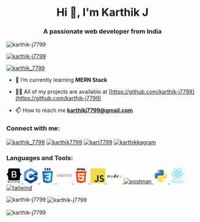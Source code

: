 <h1 align="center">Hi 👋, I'm Karthik J</h1>
<h3 align="center">A passionate web developer from India</h3>

<p align="left"> <img src="https://komarev.com/ghpvc/?username=karthik-j7799&label=Profile%20views&color=0e75b6&style=flat" alt="karthik-j7799" /> </p>

<p align="left"> <a href="https://github.com/ryo-ma/github-profile-trophy"><img src="https://github-profile-trophy.vercel.app/?username=karthik-j7799" alt="karthik-j7799" /></a> </p>

<p align="left"> <a href="https://twitter.com/karthik_7799" target="blank"><img src="https://img.shields.io/twitter/follow/karthik_7799?logo=twitter&style=for-the-badge" alt="karthik_7799" /></a> </p>

- 🌱 I’m currently learning **MERN Stack**

- 👨‍💻 All of my projects are available at [https://github.com/karthik-j7799](https://github.com/karthik-j7799)

- 📫 How to reach me **karthikj7799@gmail.com**

<h3 align="left">Connect with me:</h3>
<p align="left">
<a href="https://twitter.com/karthik_7799" target="blank"><img align="center" src="https://raw.githubusercontent.com/rahuldkjain/github-profile-readme-generator/master/src/images/icons/Social/twitter.svg" alt="karthik_7799" height="30" width="40" /></a>
<a href="https://linkedin.com/in/karthik7799" target="blank"><img align="center" src="https://raw.githubusercontent.com/rahuldkjain/github-profile-readme-generator/master/src/images/icons/Social/linked-in-alt.svg" alt="karthik7799" height="30" width="40" /></a>
<a href="https://fb.com/kart7799" target="blank"><img align="center" src="https://raw.githubusercontent.com/rahuldkjain/github-profile-readme-generator/master/src/images/icons/Social/facebook.svg" alt="kart7799" height="30" width="40" /></a>
<a href="https://instagram.com/karthikkagram" target="blank"><img align="center" src="https://raw.githubusercontent.com/rahuldkjain/github-profile-readme-generator/master/src/images/icons/Social/instagram.svg" alt="karthikkagram" height="30" width="40" /></a>
</p>

<h3 align="left">Languages and Tools:</h3>
<p align="left"> <a href="https://getbootstrap.com" target="_blank" rel="noreferrer"> <img src="https://raw.githubusercontent.com/devicons/devicon/master/icons/bootstrap/bootstrap-plain-wordmark.svg" alt="bootstrap" width="40" height="40"/> </a> <a href="https://www.w3schools.com/cpp/" target="_blank" rel="noreferrer"> <img src="https://raw.githubusercontent.com/devicons/devicon/master/icons/cplusplus/cplusplus-original.svg" alt="cplusplus" width="40" height="40"/> </a> <a href="https://www.w3schools.com/css/" target="_blank" rel="noreferrer"> <img src="https://raw.githubusercontent.com/devicons/devicon/master/icons/css3/css3-original-wordmark.svg" alt="css3" width="40" height="40"/> </a> <a href="https://expressjs.com" target="_blank" rel="noreferrer"> <img src="https://raw.githubusercontent.com/devicons/devicon/master/icons/express/express-original-wordmark.svg" alt="express" width="40" height="40"/> </a> <a href="https://www.w3.org/html/" target="_blank" rel="noreferrer"> <img src="https://raw.githubusercontent.com/devicons/devicon/master/icons/html5/html5-original-wordmark.svg" alt="html5" width="40" height="40"/> </a> <a href="https://developer.mozilla.org/en-US/docs/Web/JavaScript" target="_blank" rel="noreferrer"> <img src="https://raw.githubusercontent.com/devicons/devicon/master/icons/javascript/javascript-original.svg" alt="javascript" width="40" height="40"/> </a> <a href="https://nodejs.org" target="_blank" rel="noreferrer"> <img src="https://raw.githubusercontent.com/devicons/devicon/master/icons/nodejs/nodejs-original-wordmark.svg" alt="nodejs" width="40" height="40"/> </a> <a href="https://postman.com" target="_blank" rel="noreferrer"> <img src="https://www.vectorlogo.zone/logos/getpostman/getpostman-icon.svg" alt="postman" width="40" height="40"/> </a> <a href="https://www.python.org" target="_blank" rel="noreferrer"> <img src="https://raw.githubusercontent.com/devicons/devicon/master/icons/python/python-original.svg" alt="python" width="40" height="40"/> </a> <a href="https://reactjs.org/" target="_blank" rel="noreferrer"> <img src="https://raw.githubusercontent.com/devicons/devicon/master/icons/react/react-original-wordmark.svg" alt="react" width="40" height="40"/> </a> <a href="https://tailwindcss.com/" target="_blank" rel="noreferrer"> <img src="https://www.vectorlogo.zone/logos/tailwindcss/tailwindcss-icon.svg" alt="tailwind" width="40" height="40"/> </a> </p>

<p><img align="left" src="https://github-readme-stats.vercel.app/api/top-langs?username=karthik-j7799&show_icons=true&locale=en&layout=compact" alt="karthik-j7799" /></p>

<p>&nbsp;<img align="center" src="https://github-readme-stats.vercel.app/api?username=karthik-j7799&show_icons=true&locale=en" alt="karthik-j7799" /></p>

<p><img align="center" src="https://github-readme-streak-stats.herokuapp.com/?user=karthik-j7799&" alt="karthik-j7799" /></p>

